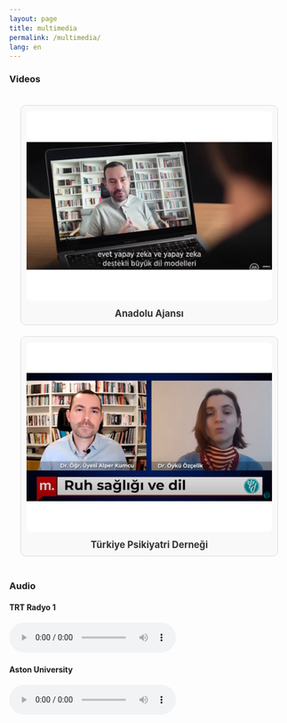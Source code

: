 ```yaml
---
layout: page
title: multimedia
permalink: /multimedia/
lang: en
---
```


<style>

.video-grid {
  display: grid;
  grid-template-columns: repeat(auto-fit, minmax(300px, 1fr));
  gap: 20px;
  padding: 20px;
}

.video-item {
  text-align: center;
  border: 1px solid #ddd;
  padding: 10px;
  border-radius: 10px;
  background-color: #f9f9f9;
}

.video-thumbnail {
  width: 100%;
  height: auto;
  border-radius: 8px;
  transition: transform 0.3s ease;
}

.video-thumbnail:hover {
  transform: scale(1.05);
}

.video-title {
  display: block;
  margin-top: 10px;
  font-size: 1.2em;
  font-weight: bold;
  text-decoration: none;
  color: #333;
}

.video-title:hover {
  color: #007bff;
}

</style>


### Videos

<div class="video-grid">
  <!-- Video 1 -->
  <div class="video-item">
    <a href="/multimedia/aa.md">
      <img src="/thumbnails/aa.png" alt="Anadolu Ajansı" class="video-thumbnail">
    </a>
    <a href="/multimedia/aa.md" class="video-title">Anadolu Ajansı</a>
  </div>

  <!-- Video 2 -->
  <div class="video-item">
    <a href="/multimedia/tpd.md">
      <img src="/thumbnails/tpd.png" alt="Türkiye Psikiyatri Derneği" class="video-thumbnail">
    </a>
    <a href="/multimedia/tpd.md" class="video-title">Türkiye Psikiyatri Derneği</a>
  </div>
</div>


### Audio

#### TRT Radyo 1

<audio controls>
  <source src="/audio/aa.mp3" type="audio/mpeg">
  Your browser does not support the audio element.
</audio>

<br>

#### Aston University

<audio controls>
  <source src="/audio/aa.mp3" type="audio/mpeg">
  Your browser does not support the audio element.
</audio>